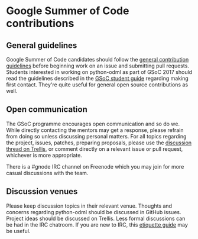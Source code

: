 Google Summer of Code contributions
===================================


General guidelines
------------------

Google Summer of Code candidates should follow the [general contribution guidelines](CONTRIBUTING.md) before beginning work on an issue and submitting pull requests.
Students interested in working on python-odml as part of GSoC 2017 should read the guidelines described in the [GSoC student guide](http://write.flossmanuals.net/gsocstudentguide/making-first-contact/) regarding making first contact.
They're quite useful for general open source contributions as well.


Open communication
------------------

The GSoC programme encourages open communication and so do we.
While directly contacting the mentors may get a response, please refrain from doing so unless discussing personal matters.
For all topics regarding the project, issues, patches, preparing proposals, please use the [discussion thread on Trellis](https://www.trelliscience.com/#/discussions-about/13798/0), or comment directly on a relevant issue or pull request, whichever is more appropriate.

There is a #gnode IRC channel on Freenode which you may join for more casual discussions with the team.


Discussion venues
-----------------

Please keep discussion topics in their relevant venue.
Thoughts and concerns regarding python-odml should be discussed in GitHub issues.
Project ideas should be discussed on Trellis.
Less formal discussions can be had in the IRC chatroom.
If you are new to IRC, this [etiquette guide](https://github.com/fizerkhan/irc-etiquette) may be useful.

